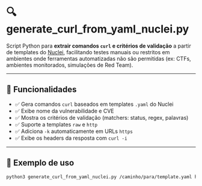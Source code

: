 # 🔍 generate_curl_from_yaml_nuclei.py

Script Python para **extrair comandos `curl` e critérios de validação** a partir de templates do [Nuclei](https://nuclei.projectdiscovery.io/), facilitando testes manuais ou restritos em ambientes onde ferramentas automatizadas não são permitidas (ex: CTFs, ambientes monitorados, simulações de Red Team).

---

## 🚀 Funcionalidades

- ✅ Gera comandos `curl` baseados em templates `.yaml` do Nuclei
- ✅ Exibe nome da vulnerabilidade e CVE
- ✅ Mostra os critérios de validação (matchers: status, regex, palavras)
- ✅ Suporte a templates `raw` e `http`
- ✅ Adiciona `-k` automaticamente em URLs `https`
- ✅ Exibe os headers da resposta com `curl -i`

---

## 🧾 Exemplo de uso

```bash
python3 generate_curl_from_yaml_nuclei.py /caminho/para/template.yaml https://alvo.com
```
